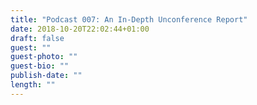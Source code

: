 ```yaml
---
title: "Podcast 007: An In-Depth Unconference Report"
date: 2018-10-20T22:02:44+01:00
draft: false
guest: ""
guest-photo: ""
guest-bio: ""
publish-date: ""
length: ""
---
```

